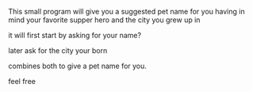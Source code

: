 This small program will give you a suggested pet name for you having in mind your favorite supper hero and the city you grew up in


it will first start by asking for your name?


later ask for the city your born



combines both to give a pet name for you.



feel free
